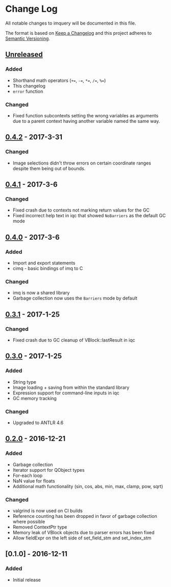 # Change Log

All notable changes to imquery will be documented in this file.

The format is based on [Keep a Changelog](http://keepachangelog.com/)
and this project adheres to [Semantic Versioning](http://semver.org/).

## [Unreleased]
### Added
- Shorthand math operators (`+=`, `-=`, `*=`, `/=`, `%=`)
- This changelog
- `error` function

### Changed
- Fixed function subcontexts setting the wrong variables as arguments due to a parent context having another variable named the same way.

## [0.4.2] - 2017-3-31
### Changed
- Image selections didn't throw errors on certain coordinate ranges despite them being out of bounds.

## [0.4.1] - 2017-3-6
### Changed
- Fixed crash due to contexts not marking return values for the GC
- Fixed incorrect help text in iqc that showed `NoBarriers` as the default GC mode

## [0.4.0] - 2017-3-6
### Added
- Import and export statements
- cimq - basic bindings of imq to C

### Changed
- imq is now a shared library
- Garbage collection now uses the `Barriers` mode by default

## [0.3.1] - 2017-1-25
### Changed
- Fixed crash due to GC cleanup of VBlock::lastResult in iqc

## [0.3.0] - 2017-1-25
### Added
- String type
- Image loading + saving from within the standard library
- Expression support for command-line inputs in iqc
- GC memory tracking

### Changed
- Upgraded to ANTLR 4.6

## [0.2.0] - 2016-12-21
### Added
- Garbage collection
- Iterator support for QObject types
- For-each loop
- NaN value for floats
- Additional math functionality (sin, cos, abs, min, max, clamp, pow, sqrt)

### Changed
- valgrind is now used on CI builds
- Reference counting has been dropped in favor of garbage collection where possible
- Removed ContextPtr type
- Memory leak of VBlock objects due to parser errors has been fixed
- Allow fieldExpr on the left side of set_field_stm and set_index_stm

## [0.1.0] - 2016-12-11
### Added
- Initial release

[Unreleased]: https://github.com/redxdev/imquery/compare/v0.4.2...HEAD
[0.4.2]: https://github.com/redxdev/imquery/compare/v0.4.1...v0.4.2
[0.4.1]: https://github.com/redxdev/imquery/compare/v0.4...v0.4.1
[0.4.0]: https://github.com/redxdev/imquery/compare/v0.3.1...v0.4
[0.3.1]: https://github.com/redxdev/imquery/compare/v0.3...v0.3.1
[0.3.0]: https://github.com/redxdev/imquery/compare/v0.2...v0.3
[0.2.0]: https://github.com/redxdev/imquery/compare/v0.1...v0.2